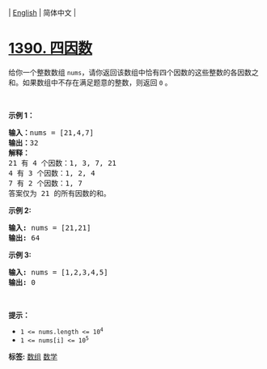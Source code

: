 | [English](README_EN.md) | 简体中文 |

# [1390. 四因数](https://leetcode-cn.com/problems/four-divisors)
<p>给你一个整数数组 <code>nums</code>，请你返回该数组中恰有四个因数的这些整数的各因数之和。如果数组中不存在满足题意的整数，则返回 <code>0</code> 。</p>

<p>&nbsp;</p>

<p><strong>示例 1：</strong></p>

<pre>
<strong>输入：</strong>nums = [21,4,7]
<strong>输出：</strong>32
<strong>解释：</strong>
21 有 4 个因数：1, 3, 7, 21
4 有 3 个因数：1, 2, 4
7 有 2 个因数：1, 7
答案仅为 21 的所有因数的和。
</pre>

<p><strong>示例 2:</strong></p>

<pre>
<strong>输入:</strong> nums = [21,21]
<strong>输出:</strong> 64
</pre>

<p><strong>示例 3:</strong></p>

<pre>
<strong>输入:</strong> nums = [1,2,3,4,5]
<strong>输出:</strong> 0</pre>

<p>&nbsp;</p>

<p><strong>提示：</strong></p>

<ul>
	<li><code>1 &lt;= nums.length &lt;= 10<sup>4</sup></code></li>
	<li><code>1 &lt;= nums[i] &lt;= 10<sup>5</sup></code></li>
</ul>

**标签:**  [数组](https://leetcode-cn.com/tag/array) [数学](https://leetcode-cn.com/tag/math) 